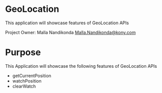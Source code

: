 GeoLocation
===========

This application will showcase features of GeoLocation APIs

Project Owner: Malla Nandikonda <Malla.Nandikonda@kony.com>

# Purpose
This Application will showcase the following features of GeoLocation APIs

* getCurrentPosition
* watchPosition
* clearWatch
